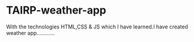 # TAIRP-weather-app
With the technologies HTML,CSS & JS which I have learned.I have created weather app............
